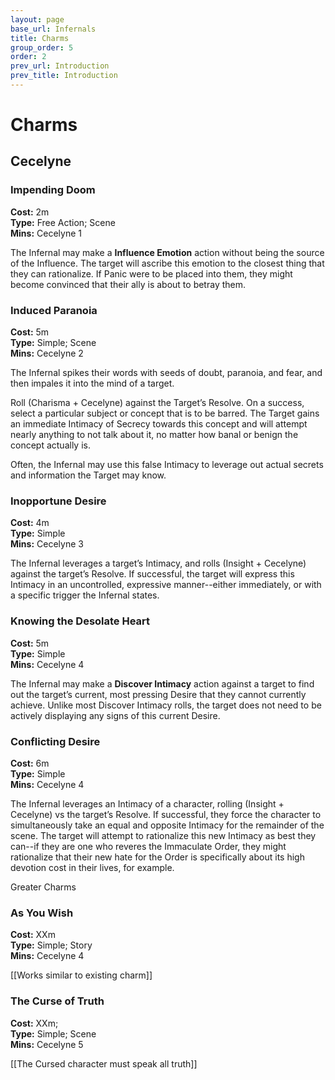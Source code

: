 ```yaml
---
layout: page
base_url: Infernals
title: Charms
group_order: 5
order: 2
prev_url: Introduction
prev_title: Introduction
---
```


Charms
======

Cecelyne
--------

### Impending Doom

**Cost:** 2m  
**Type:** Free Action; Scene  
**Mins:** Cecelyne 1

The Infernal may make a **Influence Emotion** action without being the
source of the Influence. The target will ascribe this emotion to the
closest thing that they can rationalize. If Panic were to be placed into
them, they might become convinced that their ally is about to betray
them.

### Induced Paranoia

**Cost:** 5m  
**Type:** Simple; Scene  
**Mins:** Cecelyne 2

The Infernal spikes their words with seeds of doubt, paranoia, and fear,
and then impales it into the mind of a target.

Roll (Charisma + Cecelyne) against the Target’s Resolve. On a success,
select a particular subject or concept that is to be barred. The Target
gains an immediate Intimacy of Secrecy towards this concept and will
attempt nearly anything to not talk about it, no matter how banal or
benign the concept actually is.

Often, the Infernal may use this false Intimacy to leverage out actual
secrets and information the Target may know.

### Inopportune Desire

**Cost:** 4m  
**Type:** Simple  
**Mins:** Cecelyne 3

The Infernal leverages a target’s Intimacy, and rolls (Insight +
Cecelyne) against the target’s Resolve. If successful, the target will
express this Intimacy in an uncontrolled, expressive manner--either
immediately, or with a specific trigger the Infernal states.

### Knowing the Desolate Heart

**Cost:** 5m  
**Type:** Simple  
**Mins:** Cecelyne 4

The Infernal may make a **Discover Intimacy** action against a target to
find out the target’s current, most pressing Desire that they cannot
currently achieve. Unlike most Discover Intimacy rolls, the target does
not need to be actively displaying any signs of this current Desire.

### Conflicting Desire

**Cost:** 6m  
**Type:** Simple  
**Mins:** Cecelyne 4

The Infernal leverages an Intimacy of a character, rolling (Insight +
Cecelyne) vs the target’s Resolve. If successful, they force the
character to simultaneously take an equal and opposite Intimacy for the
remainder of the scene. The target will attempt to rationalize this new
Intimacy as best they can--if they are one who reveres the Immaculate
Order, they might rationalize that their new hate for the Order is
specifically about its high devotion cost in their lives, for example.

<div class="greater_charm">Greater Charms</div>

### As You Wish

**Cost:** XXm  
**Type:** Simple; Story  
**Mins:** Cecelyne 4

\[\[Works similar to existing charm\]\]

### The Curse of Truth

**Cost:** XXm;  
**Type:** Simple; Scene  
**Mins:** Cecelyne 5

\[\[The Cursed character must speak all truth\]\]
